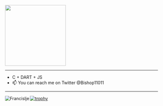 <div id="header" align="left">
  <img src="https://media.giphy.com/media/RbDKaczqWovIugyJmW/giphy.gif" width="200"/>
</div>


--------------------------------------------------------------------
- C + DART + JS
- 📫 You can reach me on Twitter @Bishop11011

<!---
FrancisIje/FrancisIje is a ✨ special ✨ repository because its `README.md` (this file) appears on your GitHub profile.
You can click the Preview link to take a look at your changes.
--->

------------------------------------------------------------------------------------------------------------------------------------------------------------------------------------------------------------


<img align="left" src="https://camo.githubusercontent.com/636c7f41758cfe67139d45953c1e1299529386a07ed1f67af61c857177d5efbc/68747470733a2f2f6769746875622d726561646d652d73746174732e76657263656c2e6170702f6170692f746f702d6c616e67733f757365726e616d653d666f6c616f6c75776166656d692673686f775f69636f6e733d74727565266c6f63616c653d656e267468656d653d67727576626f78266c61796f75743d636f6d70616374" alt="FrancisIje" data-canonical-src="https://github-readme-stats.vercel.app/api/top-langs?username=FrancisIje&amp;show_icons=true&amp;locale=en&amp;theme=gruvbox&amp;layout=compact" style="max-width: 100%;">




[![trophy](https://github-profile-trophy.vercel.app/?username=FrancisIje)](https://github.com/ryo-ma/github-profile-trophy)
